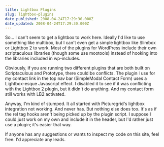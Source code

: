 ```yaml
---
title: Lightbox Plugins
slug: lightbox-plugins
date_published: 2008-04-24T17:29:30.000Z
date_updated: 2008-04-24T17:29:30.000Z
---
```


So... I can't seem to get a lightbox to work here. Ideally I'd like to use something like multibox, but I can't even get a simple lightbox like Slimbox or Lightbox 2 to work. Most of the plugins for WordPress include their own scriptaculous libraries (though some use mootools) instead of hooking into the libraries included in wp-includes.

Obviously, if you are running two different plugins that are both built on Scriptaculous and Prototype, there could be conflicts. The plugin I use for my contact link in the top nav bar (SimpleModal Contact Form) uses a Lightbox-esque Javascript effect. I disabled it to see if it was conflicting with the Lightbox 2 plugin, but it didn't do anything. And my contact form still works with LB2 activated.

Anyway, I'm kind of stumped. It all started with Picturegrid's lightbox integration not working. And never has. But nothing else does too. It's as if the rel tag hooks aren't being picked up by the plugin script. I suppose I could just work on my own and include it in the header, but I'd rather just use a plugin; it's easier that way.

If anyone has any suggestions or wants to inspect my code on this site, feel free. I'd appreciate any leads.

